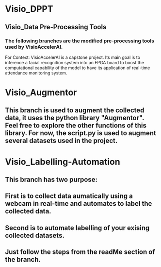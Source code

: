 # Visio_DPPT
## Visio_Data Pre-Processing Tools

### The following branches are the modified pre-processing tools used by VisioAccelerAI.
For Context: VisioAccelerAI is a capstone project. Its main goal is to inference a facial recognition system into an FPGA board to boost the computational capability of the model to have its application of real-time attendance monitoring system. 

# Visio_Augmentor
## This branch is used to augment the collected data, it uses the python library "Augmentor". Feel free to explore the other functions of this library. For now, the script.py is used to augment several datasets used in the project.

# Visio_Labelling-Automation
## This branch has two purpose:
## First is to collect data aumatically using a webcam in real-time and automates to label the collected data.
## Second is to automate  labelling of your exising collected datasets.
## Just follow the steps from the readMe section of the branch.
